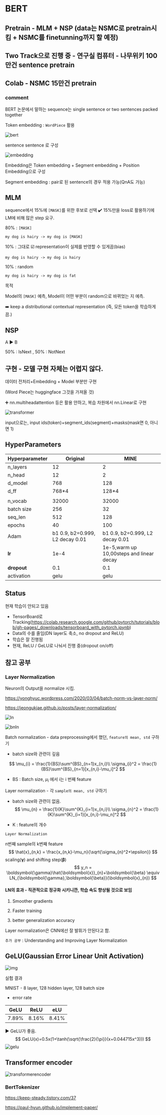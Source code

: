 # BERT

## Pretrain - MLM + NSP (data는 NSMC로 pretrain시킴 + NSMC를 finetunning까지 할 예정)
## Two Track으로 진행 중 - 연구실 컴퓨터 - 나무위키 100만건 sentence pretrain 
## Colab - NSMC 15만건 pretrain

### comment

BERT 논문에서 말하는 sequence는 single sentence or two sentences packed together

Token embedding : `WordPiece` 활용

![bert](https://github.com/Chuck2Win/BERT/blob/main/img/bert.png)

<CLS> sentence <SEP> sentence 로 구성

![embedding](https://github.com/Chuck2Win/BERT/blob/main/img/embedding.png)

Embedding은 Token embedding + Segment embedding + Position Embedding으로 구성

Segment embedding : pair로 된 sentence의 경우 적용 가능(QnA도 가능)



## MLM

sequence에서 15%에 `[MASK]`를 위한 후보로 선택 :heavy_check_mark: 15%만을 loss로 활용하기에 LM에 비해 많은 step 요구.

80% :  `[MASK]` 

```
my dog is hairy -> my dog is [MASK]
```

10% : 그대로 :ballot_box_with_check: representation이 실제를 반영할 수 있게끔(bias) 

```
my dog is hairy -> my dog is hairy
```

10% : random

```
my dog is hairy -> my dog is fat
```

목적 

Model의 `[MASK]` 예측, Model이 어떤 부분이 random으로 바뀌었는 지 예측.

:arrow_right: keep a distributional contextual representation (즉, 모든 token을 학습하게끔.)



## NSP

A :arrow_forward: B

50% : IsNext , 50% : NotNext



## 구현 - 모델 구현 자체는 어렵지 않다.

데이터 전처리+Embedding + Model 부분만 구현

(Word Piece는 huggingface 그것을 가져올 것)

:heavy_plus_sign: nn.multiheadattention 등은 활용 안하고, 복습 차원에서 nn.Linear로 구현



![transformer](https://github.com/Chuck2Win/BERT/blob/main/img/transformer.png)

input으로는, input ids(token)+segment_ids(segment)+masks(mask면 0, 아니면 1)


## HyperParameters

| Hyperparameter |             Original                    |           MINE                                          |
| -------------- | ------------------------------- | ----------------------------------------- |
| n_layers       | 12                              | 2                                         |
| n_head         | 12                              | 2                                         |
| d_model        | 768                             | 128                                       |
| d_ff           | 768*4                           | 128*4                                     |
|                |                                 |                                           |
| n_vocab        | 32000                           | 32000                                      |
| batch size     | 256                             | 32                                        |
| seq_len        | 512                             | 128                                       |
| epochs         | 40                              | 100                                       |
| Adam           | b1 0.9, b2=0.999, L2 decay 0.01 | b1 0.9, b2=0.999, L2 decay 0.01           |
| **lr**         | 1e-4                            | 1e-5,warm up 10,00steps and linear decay |
| **dropout**    | 0.1                             | 0.1                                       |
| activation     | gelu                            | gelu                                      |

## Status  
현재 학습이 안되고 있음
- TensorBoard로 Tracking(https://colab.research.google.com/github/pytorch/tutorials/blob/gh-pages/_downloads/tensorboard_with_pytorch.ipynb)
- Data의 수를 줄임(DN layer도 축소, no dropout and ReLU)  
- 학습은 잘 진행됨
- 현재, ReLU / GeLU로 나눠서 진행 중(dropout on/off)  

## 참고 공부

### Layer Normalization

Neuron의 Output을 normalize 시킴.

https://yonghyuc.wordpress.com/2020/03/04/batch-norm-vs-layer-norm/

https://jeongukjae.github.io/posts/layer-normalization/

![ln](https://github.com/Chuck2Win/BERT/blob/main/img/ln.png)

![bnln](https://github.com/Chuck2Win/BERT/blob/main/img/bnln.png)

Batch normalization - data preprocessing에서 했던,  `feature의 mean, std` 구하기

- batch size와 관련이 깊음

$$
\mu_{i} = \frac{1}{BS}\sum^{BS}_{n=1}x_{n,i}\\
    \sigma_{i}^2 = \frac{1}{BS}\sum^{BS}_{n=1}[x_{n,i}-\mu_i]^2
$$

- BS : Batch size, $\mu_i$ 에서 i는 i 번째 feature



Layer normalization - 각 `sample의 mean, std` 구하기

- batch size와 관련이 없음.
  $$
  \mu_{n} = \frac{1}{K}\sum^{K}_{i=1}x_{n,i}\\
  \sigma_{n}^2 = \frac{1}{K}\sum^{K}_{i=1}[x_{n,i}-\mu_n]^2
  $$

- K : feature의 개수

`Layer Normalization` 

n번째 sample의 k번째 feature
$$
\hat{x}_{n,k} = \frac{x_{n,k}-\mu_n}{\sqrt{\sigma_{n}^2+\epsilon}}
$$
scaling($\boldsymbol{\gamma}$) and shifting step($\boldsymbol{\beta}$)
$$
y_n = \boldsymbol{\gamma}\hat{\boldsymbol{x}}_{n}+\boldsymbol{\beta} \equiv LN_{\boldsymbol{\gamma},\boldsymbol{\beta}}(\boldsymbol{x}_{n})
$$


#### LN의 효과 - 직관적으로 정규화 시키니깐, 학습 속도 향상될 것으로 보임

1) Smoother gradients

2) Faster training

3) better generalization accuracy

Layer normalization은 CNN에선 잘 발휘가 안된다고 함.

`추가 공부` : Understanding and Improving Layer Normalization



## GeLU(Gaussian Error Linear Unit Activation)

![img](https://blog.kakaocdn.net/dn/baz54S/btqAVIiRUqA/42LPxGbfBgoBdIKuCVxE90/img.png)

실험 결과

MNIST - 8 layer, 128 hidden layer, 128 batch size

- error rate

| GeLU  | ReLU  | eLU   |
| ----- | ----- | ----- |
| 7.89% | 8.16% | 8.41% |

:arrow_forward: GeLU가 좋음.
$$
GeLU(x)=0.5x(1+\tanh(\sqrt{\frac{2}{\pi}}(x+0.044715x^3)))
$$
![gelu](https://github.com/Chuck2Win/BERT/blob/main/img/gelu.png)

## Transformer encoder

![transformerencoder](https://github.com/Chuck2Win/BERT/blob/main/img/transformerencoder.png)



### BertTokenizer

https://keep-steady.tistory.com/37

https://paul-hyun.github.io/implement-paper/
